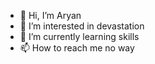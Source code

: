 - 👋 Hi, I’m Aryan
- 👀 I’m interested in devastation
- 🌱 I’m currently learning  skills
- 📫 How to reach me  no way 

<!---
aryansuri196/aryansuri196 is a ✨ special ✨ repository because its `README.md` (this file) appears on your GitHub profile.
You can click the Preview link to take a look at your changes.
--->
